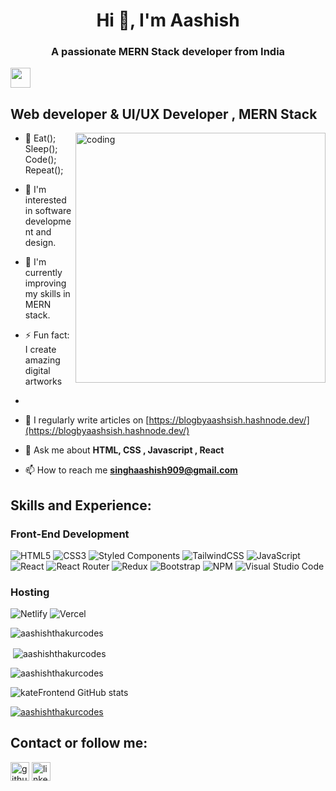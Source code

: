 
<h1 align="center">Hi 👋, I'm Aashish</h1>
<h3 align="center">A passionate MERN Stack developer from India</h3>

<img src="https://github.com/blackcater/blackcater/raw/main/images/Hi.gif" height="32"/></h1>
<h2>Web developer & UI/UX Developer , MERN Stack</h2>
<img align='right' width='400' alt='coding' src='https://camo.githubusercontent.com/e20822b4282c07ffd010cd05f855a6561d3b62358ca9e607e4901288dd748fcb/68747470733a2f2f63646e2e6472696262626c652e636f6d2f75736572732f323133313939332f73637265656e73686f74732f343934383733362f74686f75676874776f726b732d6769665f6472696262626c652e676966'>

- 💞️ Eat(); Sleep(); Code(); Repeat();
- 👀 I'm interested in software development and design.
- 🌱 I'm currently improving my skills in MERN stack.
- ⚡ Fun fact: I create amazing digital artworks<br>
-

- 📝 I regularly write articles on [https://blogbyaashsish.hashnode.dev/](https://blogbyaashsish.hashnode.dev/)

- 💬 Ask me about **HTML, CSS , Javascript , React**

- 📫 How to reach me **singhaashish909@gmail.com**


## Skills and Experience:
<!-- https://simpleicons.org -->
<!-- https://github.com/simple-icons/simple-icons/blob/develop/slugs.md -->

### Front-End Development

![HTML5](https://img.shields.io/badge/html5-%23E34F26.svg?style=for-the-badge&logo=html5&logoColor=white) ![CSS3](https://img.shields.io/badge/css3-%231572B6.svg?style=for-the-badge&logo=css3&logoColor=white) 	![Styled Components](https://img.shields.io/badge/styled--components-DB7093?style=for-the-badge&logo=styled-components&logoColor=white) ![TailwindCSS](https://img.shields.io/badge/tailwindcss-%2338B2AC.svg?style=for-the-badge&logo=tailwind-css&logoColor=white) ![JavaScript](https://img.shields.io/badge/javascript-%23323330.svg?style=for-the-badge&logo=javascript&logoColor=%23F7DF1E) ![React](https://img.shields.io/badge/react-%2320232a.svg?style=for-the-badge&logo=react&logoColor=%2361DAFB) ![React Router](https://img.shields.io/badge/React_Router-CA4245?style=for-the-badge&logo=react-router&logoColor=white) ![Redux](https://img.shields.io/badge/redux-%23593d88.svg?style=for-the-badge&logo=redux&logoColor=white)  ![Bootstrap](https://img.shields.io/badge/bootstrap-%23563D7C.svg?style=for-the-badge&logo=bootstrap&logoColor=white) ![NPM](https://img.shields.io/badge/NPM-%23CB3837.svg?style=for-the-badge&logo=npm&logoColor=white) ![Visual Studio Code](https://img.shields.io/badge/Visual%20Studio%20Code-0078d7.svg?style=for-the-badge&logo=visual-studio-code&logoColor=white)

<!-- ### Web & Graphic design
![Adobe Photoshop](https://img.shields.io/badge/adobe%20photoshop-%2331A8FF.svg?style=for-the-badge&logo=adobe%20photoshop&logoColor=white) ![Adobe Illustrator](https://img.shields.io/badge/adobe%20illustrator-%23FF9A00.svg?style=for-the-badge&logo=adobe%20illustrator&logoColor=white) ![Adobe InDesign](https://img.shields.io/badge/Adobe%20InDesign-49021F?style=for-the-badge&logo=adobeindesign&logoColor=white) ![Adobe Lightroom](https://img.shields.io/badge/Adobe%20Lightroom-31A8FF.svg?style=for-the-badge&logo=Adobe%20Lightroom&logoColor=white) ![Figma](https://img.shields.io/badge/figma-%23F24E1E.svg?style=for-the-badge&logo=figma&logoColor=white) -->


### Hosting
![Netlify](https://img.shields.io/badge/netlify-%23000000.svg?style=for-the-badge&logo=netlify&logoColor=#00C7B7)   ![Vercel](https://img.shields.io/badge/vercel-%23000000.svg?style=for-the-badge&logo=vercel&logoColor=white)

<p align="left"> <img src="https://komarev.com/ghpvc/?username=aashishthakurcodes&label=Profile%20views&color=0e75b6&style=flat" alt="aashishthakurcodes" /> </p>



<p >&nbsp;<img align="center" src="https://github-readme-stats.vercel.app/api?username=aashishthakurcodes&show_icons=true&locale=en" alt="aashishthakurcodes" /></p>

<p><img align="center" src="https://github-readme-streak-stats.herokuapp.com/?user=aashishthakurcodes&" alt="aashishthakurcodes" /></p>

<!-- ![kateFrontend GitHub stats](https://github-readme-stats-git-masterrstaa-rickstaa.vercel.app/api?username=kateFrontend) -->

![kateFrontend GitHub stats](https://github-readme-stats-git-masterrstaa-rickstaa.vercel.app/api/top-langs/?username=kateFrontend&show_icons=true) 


<p align="left"> <a href="https://github.com/ryo-ma/github-profile-trophy"><img src="https://github-profile-trophy.vercel.app/?username=aashishthakurcodes" alt="aashishthakurcodes" /></a> </p>
<!-- ![](https://komarev.com/ghpvc/?username=kateFrontend) -->

## Contact or follow me:

[<img src='https://cdn.jsdelivr.net/npm/simple-icons@3.0.1/icons/github.svg' alt='github' height='30'>](https://github.com/aashishthakurcodes)
[<img src='https://cdn.jsdelivr.net/npm/simple-icons@3.0.1/icons/linkedin.svg' alt='linkedin' height='30'>](linkedin.com/in/aashish-singh-345980248) 

<!---
kateFrontend/kateFrontend is a ✨ special ✨ repository because its `README.md` (this file) appears on your GitHub profile.
You can click the Preview link to take a look at your changes.
--->
